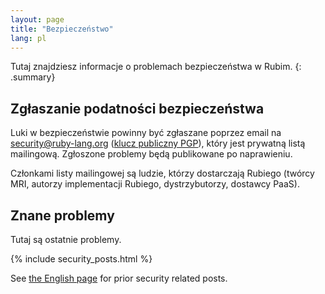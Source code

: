 ```yaml
---
layout: page
title: "Bezpieczeństwo"
lang: pl
---
```


Tutaj znajdziesz informacje o problemach bezpieczeństwa w Rubim.
{: .summary}

## Zgłaszanie podatności bezpieczeństwa

Luki w bezpieczeństwie powinny być zgłaszane poprzez email na
security@ruby-lang.org ([klucz publiczny PGP](/security.asc)), który jest
prywatną listą mailingową. Zgłoszone problemy będą publikowane po naprawieniu.

Członkami listy mailingowej są ludzie, którzy dostarczają Rubiego
(twórcy MRI, autorzy implementacji Rubiego, dystrzybutorzy, dostawcy PaaS).

## Znane problemy

Tutaj są ostatnie problemy.

{% include security_posts.html %}

See [the English page](/en/security/) for prior security related posts.
